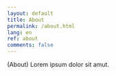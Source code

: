 ```yaml
---
layout: default
title: About
permalink: /about.html
lang: en
ref: about
comments: false
---
```


(About) Lorem ipsum dolor sit amut.
